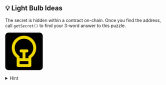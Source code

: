 ## 💡 Light Bulb Ideas

The secret is hidden within a contract on-chain. Once you find the address, call
`getSecret()` to find your 3-word answer to this puzzle.

<div class="lightbulb">
    <svg fill="#000000" height="200px" width="200px" version="1.1" id="Layer_1" xmlns="http://www.w3.org/2000/svg" xmlns:xlink="http://www.w3.org/1999/xlink" viewBox="0 0 320 320" xml:space="preserve"><g id="SVGRepo_bgCarrier" stroke-width="0"></g><g id="SVGRepo_tracerCarrier" stroke-linecap="round" stroke-linejoin="round"></g><g id="SVGRepo_iconCarrier"> <path id="XMLID_12_" d="M160,0C91.075,0,35,56.075,35,125c0,39.627,18.545,76.425,50,100.005V245v60c0,8.284,6.716,15,15,15h120 c8.284,0,15-6.716,15-15v-60v-19.995c31.455-23.58,50-60.378,50-100.005C285,56.075,228.925,0,160,0z M205,290h-90v-30h90V290z M211.807,204.638c-4.246,2.768-6.807,7.495-6.807,12.564V230h-30v-60h15c8.284,0,15-6.716,15-15s-6.716-15-15-15h-60 c-8.284,0-15,6.716-15,15s6.716,15,15,15h15v60h-30v-12.797c0-5.069-2.561-9.796-6.807-12.564C81.147,187.001,65,157.23,65,125 c0-52.383,42.617-95,95-95s95,42.617,95,95C255,157.23,238.852,187.001,211.807,204.638z"></path> </g></svg>
</div>

<style>
@keyframes lightbulb {0% {filter: invert(42%) sepia(93%) saturate(1352%) hue-rotate(34deg) brightness(139%) contrast(119%);}0.48% {filter: invert(42%) sepia(93%) saturate(1352%) hue-rotate(34deg) brightness(139%) contrast(119%);}0.49% {filter: invert(42%) sepia(93%) saturate(0%) brightness(100%) contrast(119%);}0.65% {filter: invert(42%) sepia(93%) saturate(0%) brightness(100%) contrast(119%);}0.66% {filter: invert(42%) sepia(93%) saturate(1352%) hue-rotate(34deg) brightness(139%) contrast(119%);}1.14% {filter: invert(42%) sepia(93%) saturate(1352%) hue-rotate(34deg) brightness(139%) contrast(119%);}1.15% {filter: invert(42%) sepia(93%) saturate(0%) brightness(100%) contrast(119%);}1.31% {filter: invert(42%) sepia(93%) saturate(0%) brightness(100%) contrast(119%);}1.32% {filter: invert(42%) sepia(93%) saturate(1352%) hue-rotate(34deg) brightness(139%) contrast(119%);}1.8% {filter: invert(42%) sepia(93%) saturate(1352%) hue-rotate(34deg) brightness(139%) contrast(119%);}1.81% {filter: invert(42%) sepia(93%) saturate(0%) brightness(100%) contrast(119%);}1.97% {filter: invert(42%) sepia(93%) saturate(0%) brightness(100%) contrast(119%);}1.98% {filter: invert(42%) sepia(93%) saturate(1352%) hue-rotate(34deg) brightness(139%) contrast(119%);}2.4600000000000004% {filter: invert(42%) sepia(93%) saturate(1352%) hue-rotate(34deg) brightness(139%) contrast(119%);}2.47% {filter: invert(42%) sepia(93%) saturate(0%) brightness(100%) contrast(119%);}2.6300000000000003% {filter: invert(42%) sepia(93%) saturate(0%) brightness(100%) contrast(119%);}2.64% {filter: invert(42%) sepia(93%) saturate(1352%) hue-rotate(34deg) brightness(139%) contrast(119%);}3.1300000000000003% {filter: invert(42%) sepia(93%) saturate(1352%) hue-rotate(34deg) brightness(139%) contrast(119%);}3.14% {filter: invert(42%) sepia(93%) saturate(0%) brightness(100%) contrast(119%);}3.79% {filter: invert(42%) sepia(93%) saturate(0%) brightness(100%) contrast(119%);}3.8% {filter: invert(42%) sepia(93%) saturate(1352%) hue-rotate(34deg) brightness(139%) contrast(119%);}4.28% {filter: invert(42%) sepia(93%) saturate(1352%) hue-rotate(34deg) brightness(139%) contrast(119%);}4.29% {filter: invert(42%) sepia(93%) saturate(0%) brightness(100%) contrast(119%);}4.45% {filter: invert(42%) sepia(93%) saturate(0%) brightness(100%) contrast(119%);}4.46% {filter: invert(42%) sepia(93%) saturate(1352%) hue-rotate(34deg) brightness(139%) contrast(119%);}4.61% {filter: invert(42%) sepia(93%) saturate(1352%) hue-rotate(34deg) brightness(139%) contrast(119%);}4.62% {filter: invert(42%) sepia(93%) saturate(0%) brightness(100%) contrast(119%);}4.78% {filter: invert(42%) sepia(93%) saturate(0%) brightness(100%) contrast(119%);}4.79% {filter: invert(42%) sepia(93%) saturate(1352%) hue-rotate(34deg) brightness(139%) contrast(119%);}4.94% {filter: invert(42%) sepia(93%) saturate(1352%) hue-rotate(34deg) brightness(139%) contrast(119%);}4.95% {filter: invert(42%) sepia(93%) saturate(0%) brightness(100%) contrast(119%);}5.11% {filter: invert(42%) sepia(93%) saturate(0%) brightness(100%) contrast(119%);}5.12% {filter: invert(42%) sepia(93%) saturate(1352%) hue-rotate(34deg) brightness(139%) contrast(119%);}5.6000000000000005% {filter: invert(42%) sepia(93%) saturate(1352%) hue-rotate(34deg) brightness(139%) contrast(119%);}5.61% {filter: invert(42%) sepia(93%) saturate(0%) brightness(100%) contrast(119%);}6.2700000000000005% {filter: invert(42%) sepia(93%) saturate(0%) brightness(100%) contrast(119%);}6.28% {filter: invert(42%) sepia(93%) saturate(1352%) hue-rotate(34deg) brightness(139%) contrast(119%);}6.430000000000001% {filter: invert(42%) sepia(93%) saturate(1352%) hue-rotate(34deg) brightness(139%) contrast(119%);}6.44% {filter: invert(42%) sepia(93%) saturate(0%) brightness(100%) contrast(119%);}6.6000000000000005% {filter: invert(42%) sepia(93%) saturate(0%) brightness(100%) contrast(119%);}6.61% {filter: invert(42%) sepia(93%) saturate(1352%) hue-rotate(34deg) brightness(139%) contrast(119%);}6.76% {filter: invert(42%) sepia(93%) saturate(1352%) hue-rotate(34deg) brightness(139%) contrast(119%);}6.77% {filter: invert(42%) sepia(93%) saturate(0%) brightness(100%) contrast(119%);}6.930000000000001% {filter: invert(42%) sepia(93%) saturate(0%) brightness(100%) contrast(119%);}6.94% {filter: invert(42%) sepia(93%) saturate(1352%) hue-rotate(34deg) brightness(139%) contrast(119%);}7.09% {filter: invert(42%) sepia(93%) saturate(1352%) hue-rotate(34deg) brightness(139%) contrast(119%);}7.1% {filter: invert(42%) sepia(93%) saturate(0%) brightness(100%) contrast(119%);}7.26% {filter: invert(42%) sepia(93%) saturate(0%) brightness(100%) contrast(119%);}7.27% {filter: invert(42%) sepia(93%) saturate(1352%) hue-rotate(34deg) brightness(139%) contrast(119%);}7.75% {filter: invert(42%) sepia(93%) saturate(1352%) hue-rotate(34deg) brightness(139%) contrast(119%);}7.76% {filter: invert(42%) sepia(93%) saturate(0%) brightness(100%) contrast(119%);}7.92% {filter: invert(42%) sepia(93%) saturate(0%) brightness(100%) contrast(119%);}7.93% {filter: invert(42%) sepia(93%) saturate(1352%) hue-rotate(34deg) brightness(139%) contrast(119%);}8.41% {filter: invert(42%) sepia(93%) saturate(1352%) hue-rotate(34deg) brightness(139%) contrast(119%);}8.42% {filter: invert(42%) sepia(93%) saturate(0%) brightness(100%) contrast(119%);}9.08% {filter: invert(42%) sepia(93%) saturate(0%) brightness(100%) contrast(119%);}9.09% {filter: invert(42%) sepia(93%) saturate(1352%) hue-rotate(34deg) brightness(139%) contrast(119%);}9.24% {filter: invert(42%) sepia(93%) saturate(1352%) hue-rotate(34deg) brightness(139%) contrast(119%);}9.25% {filter: invert(42%) sepia(93%) saturate(0%) brightness(100%) contrast(119%);}9.41% {filter: invert(42%) sepia(93%) saturate(0%) brightness(100%) contrast(119%);}9.42% {filter: invert(42%) sepia(93%) saturate(1352%) hue-rotate(34deg) brightness(139%) contrast(119%);}9.9% {filter: invert(42%) sepia(93%) saturate(1352%) hue-rotate(34deg) brightness(139%) contrast(119%);}9.91% {filter: invert(42%) sepia(93%) saturate(0%) brightness(100%) contrast(119%);}10.56% {filter: invert(42%) sepia(93%) saturate(0%) brightness(100%) contrast(119%);}10.57% {filter: invert(42%) sepia(93%) saturate(1352%) hue-rotate(34deg) brightness(139%) contrast(119%);}10.73% {filter: invert(42%) sepia(93%) saturate(1352%) hue-rotate(34deg) brightness(139%) contrast(119%);}10.74% {filter: invert(42%) sepia(93%) saturate(0%) brightness(100%) contrast(119%);}10.89% {filter: invert(42%) sepia(93%) saturate(0%) brightness(100%) contrast(119%);}10.9% {filter: invert(42%) sepia(93%) saturate(1352%) hue-rotate(34deg) brightness(139%) contrast(119%);}11.06% {filter: invert(42%) sepia(93%) saturate(1352%) hue-rotate(34deg) brightness(139%) contrast(119%);}11.07% {filter: invert(42%) sepia(93%) saturate(0%) brightness(100%) contrast(119%);}11.22% {filter: invert(42%) sepia(93%) saturate(0%) brightness(100%) contrast(119%);}11.23% {filter: invert(42%) sepia(93%) saturate(1352%) hue-rotate(34deg) brightness(139%) contrast(119%);}11.72% {filter: invert(42%) sepia(93%) saturate(1352%) hue-rotate(34deg) brightness(139%) contrast(119%);}11.73% {filter: invert(42%) sepia(93%) saturate(0%) brightness(100%) contrast(119%);}11.89% {filter: invert(42%) sepia(93%) saturate(0%) brightness(100%) contrast(119%);}11.9% {filter: invert(42%) sepia(93%) saturate(1352%) hue-rotate(34deg) brightness(139%) contrast(119%);}12.38% {filter: invert(42%) sepia(93%) saturate(1352%) hue-rotate(34deg) brightness(139%) contrast(119%);}12.39% {filter: invert(42%) sepia(93%) saturate(0%) brightness(100%) contrast(119%);}12.55% {filter: invert(42%) sepia(93%) saturate(0%) brightness(100%) contrast(119%);}12.56% {filter: invert(42%) sepia(93%) saturate(1352%) hue-rotate(34deg) brightness(139%) contrast(119%);}13.040000000000001% {filter: invert(42%) sepia(93%) saturate(1352%) hue-rotate(34deg) brightness(139%) contrast(119%);}13.05% {filter: invert(42%) sepia(93%) saturate(0%) brightness(100%) contrast(119%);}13.700000000000001% {filter: invert(42%) sepia(93%) saturate(0%) brightness(100%) contrast(119%);}13.71% {filter: invert(42%) sepia(93%) saturate(1352%) hue-rotate(34deg) brightness(139%) contrast(119%);}14.200000000000001% {filter: invert(42%) sepia(93%) saturate(1352%) hue-rotate(34deg) brightness(139%) contrast(119%);}14.21% {filter: invert(42%) sepia(93%) saturate(0%) brightness(100%) contrast(119%);}14.370000000000001% {filter: invert(42%) sepia(93%) saturate(0%) brightness(100%) contrast(119%);}14.38% {filter: invert(42%) sepia(93%) saturate(1352%) hue-rotate(34deg) brightness(139%) contrast(119%);}14.53% {filter: invert(42%) sepia(93%) saturate(1352%) hue-rotate(34deg) brightness(139%) contrast(119%);}14.54% {filter: invert(42%) sepia(93%) saturate(0%) brightness(100%) contrast(119%);}14.700000000000001% {filter: invert(42%) sepia(93%) saturate(0%) brightness(100%) contrast(119%);}14.71% {filter: invert(42%) sepia(93%) saturate(1352%) hue-rotate(34deg) brightness(139%) contrast(119%);}14.86% {filter: invert(42%) sepia(93%) saturate(1352%) hue-rotate(34deg) brightness(139%) contrast(119%);}14.87% {filter: invert(42%) sepia(93%) saturate(0%) brightness(100%) contrast(119%);}15.03% {filter: invert(42%) sepia(93%) saturate(0%) brightness(100%) contrast(119%);}15.04% {filter: invert(42%) sepia(93%) saturate(1352%) hue-rotate(34deg) brightness(139%) contrast(119%);}15.19% {filter: invert(42%) sepia(93%) saturate(1352%) hue-rotate(34deg) brightness(139%) contrast(119%);}15.2% {filter: invert(42%) sepia(93%) saturate(0%) brightness(100%) contrast(119%);}15.36% {filter: invert(42%) sepia(93%) saturate(0%) brightness(100%) contrast(119%);}15.37% {filter: invert(42%) sepia(93%) saturate(1352%) hue-rotate(34deg) brightness(139%) contrast(119%);}15.52% {filter: invert(42%) sepia(93%) saturate(1352%) hue-rotate(34deg) brightness(139%) contrast(119%);}15.53% {filter: invert(42%) sepia(93%) saturate(0%) brightness(100%) contrast(119%);}16.18% {filter: invert(42%) sepia(93%) saturate(0%) brightness(100%) contrast(119%);}16.19% {filter: invert(42%) sepia(93%) saturate(1352%) hue-rotate(34deg) brightness(139%) contrast(119%);}16.68% {filter: invert(42%) sepia(93%) saturate(1352%) hue-rotate(34deg) brightness(139%) contrast(119%);}16.69% {filter: invert(42%) sepia(93%) saturate(0%) brightness(100%) contrast(119%);}16.84% {filter: invert(42%) sepia(93%) saturate(0%) brightness(100%) contrast(119%);}16.85% {filter: invert(42%) sepia(93%) saturate(1352%) hue-rotate(34deg) brightness(139%) contrast(119%);}17.009999999999998% {filter: invert(42%) sepia(93%) saturate(1352%) hue-rotate(34deg) brightness(139%) contrast(119%);}17.02% {filter: invert(42%) sepia(93%) saturate(0%) brightness(100%) contrast(119%);}17.18% {filter: invert(42%) sepia(93%) saturate(0%) brightness(100%) contrast(119%);}17.19% {filter: invert(42%) sepia(93%) saturate(1352%) hue-rotate(34deg) brightness(139%) contrast(119%);}17.34% {filter: invert(42%) sepia(93%) saturate(1352%) hue-rotate(34deg) brightness(139%) contrast(119%);}17.35% {filter: invert(42%) sepia(93%) saturate(0%) brightness(100%) contrast(119%);}18% {filter: invert(42%) sepia(93%) saturate(0%) brightness(100%) contrast(119%);}18.01% {filter: invert(42%) sepia(93%) saturate(1352%) hue-rotate(34deg) brightness(139%) contrast(119%);}18.169999999999998% {filter: invert(42%) sepia(93%) saturate(1352%) hue-rotate(34deg) brightness(139%) contrast(119%);}18.18% {filter: invert(42%) sepia(93%) saturate(0%) brightness(100%) contrast(119%);}18.33% {filter: invert(42%) sepia(93%) saturate(0%) brightness(100%) contrast(119%);}18.34% {filter: invert(42%) sepia(93%) saturate(1352%) hue-rotate(34deg) brightness(139%) contrast(119%);}18.5% {filter: invert(42%) sepia(93%) saturate(1352%) hue-rotate(34deg) brightness(139%) contrast(119%);}18.51% {filter: invert(42%) sepia(93%) saturate(0%) brightness(100%) contrast(119%);}18.66% {filter: invert(42%) sepia(93%) saturate(0%) brightness(100%) contrast(119%);}18.67% {filter: invert(42%) sepia(93%) saturate(1352%) hue-rotate(34deg) brightness(139%) contrast(119%);}18.83% {filter: invert(42%) sepia(93%) saturate(1352%) hue-rotate(34deg) brightness(139%) contrast(119%);}18.84% {filter: invert(42%) sepia(93%) saturate(0%) brightness(100%) contrast(119%);}18.99% {filter: invert(42%) sepia(93%) saturate(0%) brightness(100%) contrast(119%);}19% {filter: invert(42%) sepia(93%) saturate(1352%) hue-rotate(34deg) brightness(139%) contrast(119%);}19.16% {filter: invert(42%) sepia(93%) saturate(1352%) hue-rotate(34deg) brightness(139%) contrast(119%);}19.17% {filter: invert(42%) sepia(93%) saturate(0%) brightness(100%) contrast(119%);}19.319999999999997% {filter: invert(42%) sepia(93%) saturate(0%) brightness(100%) contrast(119%);}19.33% {filter: invert(42%) sepia(93%) saturate(1352%) hue-rotate(34deg) brightness(139%) contrast(119%);}19.819999999999997% {filter: invert(42%) sepia(93%) saturate(1352%) hue-rotate(34deg) brightness(139%) contrast(119%);}19.83% {filter: invert(42%) sepia(93%) saturate(0%) brightness(100%) contrast(119%);}20.479999999999997% {filter: invert(42%) sepia(93%) saturate(0%) brightness(100%) contrast(119%);}20.49% {filter: invert(42%) sepia(93%) saturate(1352%) hue-rotate(34deg) brightness(139%) contrast(119%);}20.65% {filter: invert(42%) sepia(93%) saturate(1352%) hue-rotate(34deg) brightness(139%) contrast(119%);}20.66% {filter: invert(42%) sepia(93%) saturate(0%) brightness(100%) contrast(119%);}20.81% {filter: invert(42%) sepia(93%) saturate(0%) brightness(100%) contrast(119%);}20.82% {filter: invert(42%) sepia(93%) saturate(1352%) hue-rotate(34deg) brightness(139%) contrast(119%);}21.31% {filter: invert(42%) sepia(93%) saturate(1352%) hue-rotate(34deg) brightness(139%) contrast(119%);}21.32% {filter: invert(42%) sepia(93%) saturate(0%) brightness(100%) contrast(119%);}21.97% {filter: invert(42%) sepia(93%) saturate(0%) brightness(100%) contrast(119%);}21.98% {filter: invert(42%) sepia(93%) saturate(1352%) hue-rotate(34deg) brightness(139%) contrast(119%);}22.13% {filter: invert(42%) sepia(93%) saturate(1352%) hue-rotate(34deg) brightness(139%) contrast(119%);}22.14% {filter: invert(42%) sepia(93%) saturate(0%) brightness(100%) contrast(119%);}22.299999999999997% {filter: invert(42%) sepia(93%) saturate(0%) brightness(100%) contrast(119%);}22.31% {filter: invert(42%) sepia(93%) saturate(1352%) hue-rotate(34deg) brightness(139%) contrast(119%);}22.459999999999997% {filter: invert(42%) sepia(93%) saturate(1352%) hue-rotate(34deg) brightness(139%) contrast(119%);}22.47% {filter: invert(42%) sepia(93%) saturate(0%) brightness(100%) contrast(119%);}22.63% {filter: invert(42%) sepia(93%) saturate(0%) brightness(100%) contrast(119%);}22.64% {filter: invert(42%) sepia(93%) saturate(1352%) hue-rotate(34deg) brightness(139%) contrast(119%);}22.79% {filter: invert(42%) sepia(93%) saturate(1352%) hue-rotate(34deg) brightness(139%) contrast(119%);}22.8% {filter: invert(42%) sepia(93%) saturate(0%) brightness(100%) contrast(119%);}22.959999999999997% {filter: invert(42%) sepia(93%) saturate(0%) brightness(100%) contrast(119%);}22.97% {filter: invert(42%) sepia(93%) saturate(1352%) hue-rotate(34deg) brightness(139%) contrast(119%);}23.13% {filter: invert(42%) sepia(93%) saturate(1352%) hue-rotate(34deg) brightness(139%) contrast(119%);}23.14% {filter: invert(42%) sepia(93%) saturate(0%) brightness(100%) contrast(119%);}23.29% {filter: invert(42%) sepia(93%) saturate(0%) brightness(100%) contrast(119%);}23.3% {filter: invert(42%) sepia(93%) saturate(1352%) hue-rotate(34deg) brightness(139%) contrast(119%);}23.459999999999997% {filter: invert(42%) sepia(93%) saturate(1352%) hue-rotate(34deg) brightness(139%) contrast(119%);}23.47% {filter: invert(42%) sepia(93%) saturate(0%) brightness(100%) contrast(119%);}24.119999999999997% {filter: invert(42%) sepia(93%) saturate(0%) brightness(100%) contrast(119%);}24.13% {filter: invert(42%) sepia(93%) saturate(1352%) hue-rotate(34deg) brightness(139%) contrast(119%);}24.61% {filter: invert(42%) sepia(93%) saturate(1352%) hue-rotate(34deg) brightness(139%) contrast(119%);}24.62% {filter: invert(42%) sepia(93%) saturate(0%) brightness(100%) contrast(119%);}24.779999999999998% {filter: invert(42%) sepia(93%) saturate(0%) brightness(100%) contrast(119%);}24.79% {filter: invert(42%) sepia(93%) saturate(1352%) hue-rotate(34deg) brightness(139%) contrast(119%);}24.939999999999998% {filter: invert(42%) sepia(93%) saturate(1352%) hue-rotate(34deg) brightness(139%) contrast(119%);}24.95% {filter: invert(42%) sepia(93%) saturate(0%) brightness(100%) contrast(119%);}25.11% {filter: invert(42%) sepia(93%) saturate(0%) brightness(100%) contrast(119%);}25.12% {filter: invert(42%) sepia(93%) saturate(1352%) hue-rotate(34deg) brightness(139%) contrast(119%);}25.27% {filter: invert(42%) sepia(93%) saturate(1352%) hue-rotate(34deg) brightness(139%) contrast(119%);}25.28% {filter: invert(42%) sepia(93%) saturate(0%) brightness(100%) contrast(119%);}25.439999999999998% {filter: invert(42%) sepia(93%) saturate(0%) brightness(100%) contrast(119%);}25.45% {filter: invert(42%) sepia(93%) saturate(1352%) hue-rotate(34deg) brightness(139%) contrast(119%);}25.599999999999998% {filter: invert(42%) sepia(93%) saturate(1352%) hue-rotate(34deg) brightness(139%) contrast(119%);}25.61% {filter: invert(42%) sepia(93%) saturate(0%) brightness(100%) contrast(119%);}26.27% {filter: invert(42%) sepia(93%) saturate(0%) brightness(100%) contrast(119%);}26.28% {filter: invert(42%) sepia(93%) saturate(1352%) hue-rotate(34deg) brightness(139%) contrast(119%);}26.43% {filter: invert(42%) sepia(93%) saturate(1352%) hue-rotate(34deg) brightness(139%) contrast(119%);}26.44% {filter: invert(42%) sepia(93%) saturate(0%) brightness(100%) contrast(119%);}26.599999999999998% {filter: invert(42%) sepia(93%) saturate(0%) brightness(100%) contrast(119%);}26.61% {filter: invert(42%) sepia(93%) saturate(1352%) hue-rotate(34deg) brightness(139%) contrast(119%);}26.759999999999998% {filter: invert(42%) sepia(93%) saturate(1352%) hue-rotate(34deg) brightness(139%) contrast(119%);}26.77% {filter: invert(42%) sepia(93%) saturate(0%) brightness(100%) contrast(119%);}26.93% {filter: invert(42%) sepia(93%) saturate(0%) brightness(100%) contrast(119%);}26.94% {filter: invert(42%) sepia(93%) saturate(1352%) hue-rotate(34deg) brightness(139%) contrast(119%);}27.09% {filter: invert(42%) sepia(93%) saturate(1352%) hue-rotate(34deg) brightness(139%) contrast(119%);}27.1% {filter: invert(42%) sepia(93%) saturate(0%) brightness(100%) contrast(119%);}27.259999999999998% {filter: invert(42%) sepia(93%) saturate(0%) brightness(100%) contrast(119%);}27.27% {filter: invert(42%) sepia(93%) saturate(1352%) hue-rotate(34deg) brightness(139%) contrast(119%);}27.75% {filter: invert(42%) sepia(93%) saturate(1352%) hue-rotate(34deg) brightness(139%) contrast(119%);}27.76% {filter: invert(42%) sepia(93%) saturate(0%) brightness(100%) contrast(119%);}27.919999999999998% {filter: invert(42%) sepia(93%) saturate(0%) brightness(100%) contrast(119%);}27.93% {filter: invert(42%) sepia(93%) saturate(1352%) hue-rotate(34deg) brightness(139%) contrast(119%);}28.41% {filter: invert(42%) sepia(93%) saturate(1352%) hue-rotate(34deg) brightness(139%) contrast(119%);}28.42% {filter: invert(42%) sepia(93%) saturate(0%) brightness(100%) contrast(119%);}29.08% {filter: invert(42%) sepia(93%) saturate(0%) brightness(100%) contrast(119%);}29.09% {filter: invert(42%) sepia(93%) saturate(1352%) hue-rotate(34deg) brightness(139%) contrast(119%);}29.569999999999997% {filter: invert(42%) sepia(93%) saturate(1352%) hue-rotate(34deg) brightness(139%) contrast(119%);}29.58% {filter: invert(42%) sepia(93%) saturate(0%) brightness(100%) contrast(119%);}29.74% {filter: invert(42%) sepia(93%) saturate(0%) brightness(100%) contrast(119%);}29.75% {filter: invert(42%) sepia(93%) saturate(1352%) hue-rotate(34deg) brightness(139%) contrast(119%);}29.9% {filter: invert(42%) sepia(93%) saturate(1352%) hue-rotate(34deg) brightness(139%) contrast(119%);}29.91% {filter: invert(42%) sepia(93%) saturate(0%) brightness(100%) contrast(119%);}30.069999999999997% {filter: invert(42%) sepia(93%) saturate(0%) brightness(100%) contrast(119%);}30.08% {filter: invert(42%) sepia(93%) saturate(1352%) hue-rotate(34deg) brightness(139%) contrast(119%);}30.229999999999997% {filter: invert(42%) sepia(93%) saturate(1352%) hue-rotate(34deg) brightness(139%) contrast(119%);}30.24% {filter: invert(42%) sepia(93%) saturate(0%) brightness(100%) contrast(119%);}30.889999999999997% {filter: invert(42%) sepia(93%) saturate(0%) brightness(100%) contrast(119%);}30.9% {filter: invert(42%) sepia(93%) saturate(1352%) hue-rotate(34deg) brightness(139%) contrast(119%);}31.06% {filter: invert(42%) sepia(93%) saturate(1352%) hue-rotate(34deg) brightness(139%) contrast(119%);}31.07% {filter: invert(42%) sepia(93%) saturate(0%) brightness(100%) contrast(119%);}31.22% {filter: invert(42%) sepia(93%) saturate(0%) brightness(100%) contrast(119%);}31.23% {filter: invert(42%) sepia(93%) saturate(1352%) hue-rotate(34deg) brightness(139%) contrast(119%);}31.72% {filter: invert(42%) sepia(93%) saturate(1352%) hue-rotate(34deg) brightness(139%) contrast(119%);}31.73% {filter: invert(42%) sepia(93%) saturate(0%) brightness(100%) contrast(119%);}32.38% {filter: invert(42%) sepia(93%) saturate(0%) brightness(100%) contrast(119%);}32.39% {filter: invert(42%) sepia(93%) saturate(1352%) hue-rotate(34deg) brightness(139%) contrast(119%);}32.550000000000004% {filter: invert(42%) sepia(93%) saturate(1352%) hue-rotate(34deg) brightness(139%) contrast(119%);}32.56% {filter: invert(42%) sepia(93%) saturate(0%) brightness(100%) contrast(119%);}32.71% {filter: invert(42%) sepia(93%) saturate(0%) brightness(100%) contrast(119%);}32.72% {filter: invert(42%) sepia(93%) saturate(1352%) hue-rotate(34deg) brightness(139%) contrast(119%);}32.88% {filter: invert(42%) sepia(93%) saturate(1352%) hue-rotate(34deg) brightness(139%) contrast(119%);}32.89% {filter: invert(42%) sepia(93%) saturate(0%) brightness(100%) contrast(119%);}33.04% {filter: invert(42%) sepia(93%) saturate(0%) brightness(100%) contrast(119%);}33.05% {filter: invert(42%) sepia(93%) saturate(1352%) hue-rotate(34deg) brightness(139%) contrast(119%);}33.21% {filter: invert(42%) sepia(93%) saturate(1352%) hue-rotate(34deg) brightness(139%) contrast(119%);}33.22% {filter: invert(42%) sepia(93%) saturate(0%) brightness(100%) contrast(119%);}33.370000000000005% {filter: invert(42%) sepia(93%) saturate(0%) brightness(100%) contrast(119%);}33.38% {filter: invert(42%) sepia(93%) saturate(1352%) hue-rotate(34deg) brightness(139%) contrast(119%);}33.870000000000005% {filter: invert(42%) sepia(93%) saturate(1352%) hue-rotate(34deg) brightness(139%) contrast(119%);}33.88% {filter: invert(42%) sepia(93%) saturate(0%) brightness(100%) contrast(119%);}34.03% {filter: invert(42%) sepia(93%) saturate(0%) brightness(100%) contrast(119%);}34.04% {filter: invert(42%) sepia(93%) saturate(1352%) hue-rotate(34deg) brightness(139%) contrast(119%);}34.53% {filter: invert(42%) sepia(93%) saturate(1352%) hue-rotate(34deg) brightness(139%) contrast(119%);}34.54% {filter: invert(42%) sepia(93%) saturate(0%) brightness(100%) contrast(119%);}35.190000000000005% {filter: invert(42%) sepia(93%) saturate(0%) brightness(100%) contrast(119%);}35.2% {filter: invert(42%) sepia(93%) saturate(1352%) hue-rotate(34deg) brightness(139%) contrast(119%);}35.36% {filter: invert(42%) sepia(93%) saturate(1352%) hue-rotate(34deg) brightness(139%) contrast(119%);}35.37% {filter: invert(42%) sepia(93%) saturate(0%) brightness(100%) contrast(119%);}35.52% {filter: invert(42%) sepia(93%) saturate(0%) brightness(100%) contrast(119%);}35.53% {filter: invert(42%) sepia(93%) saturate(1352%) hue-rotate(34deg) brightness(139%) contrast(119%);}35.690000000000005% {filter: invert(42%) sepia(93%) saturate(1352%) hue-rotate(34deg) brightness(139%) contrast(119%);}35.7% {filter: invert(42%) sepia(93%) saturate(0%) brightness(100%) contrast(119%);}35.85% {filter: invert(42%) sepia(93%) saturate(0%) brightness(100%) contrast(119%);}35.86% {filter: invert(42%) sepia(93%) saturate(1352%) hue-rotate(34deg) brightness(139%) contrast(119%);}36.35% {filter: invert(42%) sepia(93%) saturate(1352%) hue-rotate(34deg) brightness(139%) contrast(119%);}36.36% {filter: invert(42%) sepia(93%) saturate(0%) brightness(100%) contrast(119%);}36.510000000000005% {filter: invert(42%) sepia(93%) saturate(0%) brightness(100%) contrast(119%);}36.52% {filter: invert(42%) sepia(93%) saturate(1352%) hue-rotate(34deg) brightness(139%) contrast(119%);}36.68% {filter: invert(42%) sepia(93%) saturate(1352%) hue-rotate(34deg) brightness(139%) contrast(119%);}36.69% {filter: invert(42%) sepia(93%) saturate(0%) brightness(100%) contrast(119%);}37.34% {filter: invert(42%) sepia(93%) saturate(0%) brightness(100%) contrast(119%);}37.35% {filter: invert(42%) sepia(93%) saturate(1352%) hue-rotate(34deg) brightness(139%) contrast(119%);}37.84% {filter: invert(42%) sepia(93%) saturate(1352%) hue-rotate(34deg) brightness(139%) contrast(119%);}37.85% {filter: invert(42%) sepia(93%) saturate(0%) brightness(100%) contrast(119%);}38% {filter: invert(42%) sepia(93%) saturate(0%) brightness(100%) contrast(119%);}38.01% {filter: invert(42%) sepia(93%) saturate(1352%) hue-rotate(34deg) brightness(139%) contrast(119%);}38.17% {filter: invert(42%) sepia(93%) saturate(1352%) hue-rotate(34deg) brightness(139%) contrast(119%);}38.18% {filter: invert(42%) sepia(93%) saturate(0%) brightness(100%) contrast(119%);}38.330000000000005% {filter: invert(42%) sepia(93%) saturate(0%) brightness(100%) contrast(119%);}38.34% {filter: invert(42%) sepia(93%) saturate(1352%) hue-rotate(34deg) brightness(139%) contrast(119%);}38.5% {filter: invert(42%) sepia(93%) saturate(1352%) hue-rotate(34deg) brightness(139%) contrast(119%);}38.51% {filter: invert(42%) sepia(93%) saturate(0%) brightness(100%) contrast(119%);}39.160000000000004% {filter: invert(42%) sepia(93%) saturate(0%) brightness(100%) contrast(119%);}39.17% {filter: invert(42%) sepia(93%) saturate(1352%) hue-rotate(34deg) brightness(139%) contrast(119%);}39.32% {filter: invert(42%) sepia(93%) saturate(1352%) hue-rotate(34deg) brightness(139%) contrast(119%);}39.33% {filter: invert(42%) sepia(93%) saturate(0%) brightness(100%) contrast(119%);}39.49% {filter: invert(42%) sepia(93%) saturate(0%) brightness(100%) contrast(119%);}39.5% {filter: invert(42%) sepia(93%) saturate(1352%) hue-rotate(34deg) brightness(139%) contrast(119%);}39.99% {filter: invert(42%) sepia(93%) saturate(1352%) hue-rotate(34deg) brightness(139%) contrast(119%);}40% {filter: invert(42%) sepia(93%) saturate(0%) brightness(100%) contrast(119%);}40.15% {filter: invert(42%) sepia(93%) saturate(0%) brightness(100%) contrast(119%);}40.16% {filter: invert(42%) sepia(93%) saturate(1352%) hue-rotate(34deg) brightness(139%) contrast(119%);}40.65% {filter: invert(42%) sepia(93%) saturate(1352%) hue-rotate(34deg) brightness(139%) contrast(119%);}40.66% {filter: invert(42%) sepia(93%) saturate(0%) brightness(100%) contrast(119%);}40.81% {filter: invert(42%) sepia(93%) saturate(0%) brightness(100%) contrast(119%);}40.82% {filter: invert(42%) sepia(93%) saturate(1352%) hue-rotate(34deg) brightness(139%) contrast(119%);}41.31% {filter: invert(42%) sepia(93%) saturate(1352%) hue-rotate(34deg) brightness(139%) contrast(119%);}41.32% {filter: invert(42%) sepia(93%) saturate(0%) brightness(100%) contrast(119%);}41.47% {filter: invert(42%) sepia(93%) saturate(0%) brightness(100%) contrast(119%);}41.48% {filter: invert(42%) sepia(93%) saturate(1352%) hue-rotate(34deg) brightness(139%) contrast(119%);}41.97% {filter: invert(42%) sepia(93%) saturate(1352%) hue-rotate(34deg) brightness(139%) contrast(119%);}41.98% {filter: invert(42%) sepia(93%) saturate(0%) brightness(100%) contrast(119%);}42.63% {filter: invert(42%) sepia(93%) saturate(0%) brightness(100%) contrast(119%);}42.64% {filter: invert(42%) sepia(93%) saturate(1352%) hue-rotate(34deg) brightness(139%) contrast(119%);}42.79% {filter: invert(42%) sepia(93%) saturate(1352%) hue-rotate(34deg) brightness(139%) contrast(119%);}42.8% {filter: invert(42%) sepia(93%) saturate(0%) brightness(100%) contrast(119%);}42.96% {filter: invert(42%) sepia(93%) saturate(0%) brightness(100%) contrast(119%);}42.97% {filter: invert(42%) sepia(93%) saturate(1352%) hue-rotate(34deg) brightness(139%) contrast(119%);}43.13% {filter: invert(42%) sepia(93%) saturate(1352%) hue-rotate(34deg) brightness(139%) contrast(119%);}43.14% {filter: invert(42%) sepia(93%) saturate(0%) brightness(100%) contrast(119%);}43.29% {filter: invert(42%) sepia(93%) saturate(0%) brightness(100%) contrast(119%);}43.3% {filter: invert(42%) sepia(93%) saturate(1352%) hue-rotate(34deg) brightness(139%) contrast(119%);}43.79% {filter: invert(42%) sepia(93%) saturate(1352%) hue-rotate(34deg) brightness(139%) contrast(119%);}43.8% {filter: invert(42%) sepia(93%) saturate(0%) brightness(100%) contrast(119%);}43.95% {filter: invert(42%) sepia(93%) saturate(0%) brightness(100%) contrast(119%);}43.96% {filter: invert(42%) sepia(93%) saturate(1352%) hue-rotate(34deg) brightness(139%) contrast(119%);}44.120000000000005% {filter: invert(42%) sepia(93%) saturate(1352%) hue-rotate(34deg) brightness(139%) contrast(119%);}44.13% {filter: invert(42%) sepia(93%) saturate(0%) brightness(100%) contrast(119%);}44.78% {filter: invert(42%) sepia(93%) saturate(0%) brightness(100%) contrast(119%);}44.79% {filter: invert(42%) sepia(93%) saturate(1352%) hue-rotate(34deg) brightness(139%) contrast(119%);}45.27% {filter: invert(42%) sepia(93%) saturate(1352%) hue-rotate(34deg) brightness(139%) contrast(119%);}45.28% {filter: invert(42%) sepia(93%) saturate(0%) brightness(100%) contrast(119%);}45.440000000000005% {filter: invert(42%) sepia(93%) saturate(0%) brightness(100%) contrast(119%);}45.45% {filter: invert(42%) sepia(93%) saturate(1352%) hue-rotate(34deg) brightness(139%) contrast(119%);}45.6% {filter: invert(42%) sepia(93%) saturate(1352%) hue-rotate(34deg) brightness(139%) contrast(119%);}45.61% {filter: invert(42%) sepia(93%) saturate(0%) brightness(100%) contrast(119%);}45.77% {filter: invert(42%) sepia(93%) saturate(0%) brightness(100%) contrast(119%);}45.78% {filter: invert(42%) sepia(93%) saturate(1352%) hue-rotate(34deg) brightness(139%) contrast(119%);}45.940000000000005% {filter: invert(42%) sepia(93%) saturate(1352%) hue-rotate(34deg) brightness(139%) contrast(119%);}45.95% {filter: invert(42%) sepia(93%) saturate(0%) brightness(100%) contrast(119%);}46.6% {filter: invert(42%) sepia(93%) saturate(0%) brightness(100%) contrast(119%);}46.61% {filter: invert(42%) sepia(93%) saturate(1352%) hue-rotate(34deg) brightness(139%) contrast(119%);}46.760000000000005% {filter: invert(42%) sepia(93%) saturate(1352%) hue-rotate(34deg) brightness(139%) contrast(119%);}46.77% {filter: invert(42%) sepia(93%) saturate(0%) brightness(100%) contrast(119%);}47.42% {filter: invert(42%) sepia(93%) saturate(0%) brightness(100%) contrast(119%);}47.43% {filter: invert(42%) sepia(93%) saturate(1352%) hue-rotate(34deg) brightness(139%) contrast(119%);}47.92% {filter: invert(42%) sepia(93%) saturate(1352%) hue-rotate(34deg) brightness(139%) contrast(119%);}47.93% {filter: invert(42%) sepia(93%) saturate(0%) brightness(100%) contrast(119%);}48.080000000000005% {filter: invert(42%) sepia(93%) saturate(0%) brightness(100%) contrast(119%);}48.09% {filter: invert(42%) sepia(93%) saturate(1352%) hue-rotate(34deg) brightness(139%) contrast(119%);}48.25% {filter: invert(42%) sepia(93%) saturate(1352%) hue-rotate(34deg) brightness(139%) contrast(119%);}48.26% {filter: invert(42%) sepia(93%) saturate(0%) brightness(100%) contrast(119%);}48.410000000000004% {filter: invert(42%) sepia(93%) saturate(0%) brightness(100%) contrast(119%);}48.42% {filter: invert(42%) sepia(93%) saturate(1352%) hue-rotate(34deg) brightness(139%) contrast(119%);}48.580000000000005% {filter: invert(42%) sepia(93%) saturate(1352%) hue-rotate(34deg) brightness(139%) contrast(119%);}48.59% {filter: invert(42%) sepia(93%) saturate(0%) brightness(100%) contrast(119%);}48.75% {filter: invert(42%) sepia(93%) saturate(0%) brightness(100%) contrast(119%);}48.76% {filter: invert(42%) sepia(93%) saturate(1352%) hue-rotate(34deg) brightness(139%) contrast(119%);}48.910000000000004% {filter: invert(42%) sepia(93%) saturate(1352%) hue-rotate(34deg) brightness(139%) contrast(119%);}48.92% {filter: invert(42%) sepia(93%) saturate(0%) brightness(100%) contrast(119%);}49.57% {filter: invert(42%) sepia(93%) saturate(0%) brightness(100%) contrast(119%);}49.58% {filter: invert(42%) sepia(93%) saturate(1352%) hue-rotate(34deg) brightness(139%) contrast(119%);}49.74% {filter: invert(42%) sepia(93%) saturate(1352%) hue-rotate(34deg) brightness(139%) contrast(119%);}49.75% {filter: invert(42%) sepia(93%) saturate(0%) brightness(100%) contrast(119%);}49.9% {filter: invert(42%) sepia(93%) saturate(0%) brightness(100%) contrast(119%);}49.91% {filter: invert(42%) sepia(93%) saturate(1352%) hue-rotate(34deg) brightness(139%) contrast(119%);}50.07% {filter: invert(42%) sepia(93%) saturate(1352%) hue-rotate(34deg) brightness(139%) contrast(119%);}50.08% {filter: invert(42%) sepia(93%) saturate(0%) brightness(100%) contrast(119%);}50.230000000000004% {filter: invert(42%) sepia(93%) saturate(0%) brightness(100%) contrast(119%);}50.24% {filter: invert(42%) sepia(93%) saturate(1352%) hue-rotate(34deg) brightness(139%) contrast(119%);}50.4% {filter: invert(42%) sepia(93%) saturate(1352%) hue-rotate(34deg) brightness(139%) contrast(119%);}50.41% {filter: invert(42%) sepia(93%) saturate(0%) brightness(100%) contrast(119%);}50.56% {filter: invert(42%) sepia(93%) saturate(0%) brightness(100%) contrast(119%);}50.57% {filter: invert(42%) sepia(93%) saturate(1352%) hue-rotate(34deg) brightness(139%) contrast(119%);}50.730000000000004% {filter: invert(42%) sepia(93%) saturate(1352%) hue-rotate(34deg) brightness(139%) contrast(119%);}50.74% {filter: invert(42%) sepia(93%) saturate(0%) brightness(100%) contrast(119%);}50.89% {filter: invert(42%) sepia(93%) saturate(0%) brightness(100%) contrast(119%);}50.9% {filter: invert(42%) sepia(93%) saturate(1352%) hue-rotate(34deg) brightness(139%) contrast(119%);}51.06% {filter: invert(42%) sepia(93%) saturate(1352%) hue-rotate(34deg) brightness(139%) contrast(119%);}51.07% {filter: invert(42%) sepia(93%) saturate(0%) brightness(100%) contrast(119%);}51.72% {filter: invert(42%) sepia(93%) saturate(0%) brightness(100%) contrast(119%);}51.73% {filter: invert(42%) sepia(93%) saturate(1352%) hue-rotate(34deg) brightness(139%) contrast(119%);}52.22% {filter: invert(42%) sepia(93%) saturate(1352%) hue-rotate(34deg) brightness(139%) contrast(119%);}52.23% {filter: invert(42%) sepia(93%) saturate(0%) brightness(100%) contrast(119%);}52.38% {filter: invert(42%) sepia(93%) saturate(0%) brightness(100%) contrast(119%);}52.39% {filter: invert(42%) sepia(93%) saturate(1352%) hue-rotate(34deg) brightness(139%) contrast(119%);}52.88% {filter: invert(42%) sepia(93%) saturate(1352%) hue-rotate(34deg) brightness(139%) contrast(119%);}52.89% {filter: invert(42%) sepia(93%) saturate(0%) brightness(100%) contrast(119%);}53.04% {filter: invert(42%) sepia(93%) saturate(0%) brightness(100%) contrast(119%);}53.05% {filter: invert(42%) sepia(93%) saturate(1352%) hue-rotate(34deg) brightness(139%) contrast(119%);}53.21% {filter: invert(42%) sepia(93%) saturate(1352%) hue-rotate(34deg) brightness(139%) contrast(119%);}53.22% {filter: invert(42%) sepia(93%) saturate(0%) brightness(100%) contrast(119%);}53.370000000000005% {filter: invert(42%) sepia(93%) saturate(0%) brightness(100%) contrast(119%);}53.38% {filter: invert(42%) sepia(93%) saturate(1352%) hue-rotate(34deg) brightness(139%) contrast(119%);}53.54% {filter: invert(42%) sepia(93%) saturate(1352%) hue-rotate(34deg) brightness(139%) contrast(119%);}53.55% {filter: invert(42%) sepia(93%) saturate(0%) brightness(100%) contrast(119%);}53.7% {filter: invert(42%) sepia(93%) saturate(0%) brightness(100%) contrast(119%);}53.71% {filter: invert(42%) sepia(93%) saturate(1352%) hue-rotate(34deg) brightness(139%) contrast(119%);}53.870000000000005% {filter: invert(42%) sepia(93%) saturate(1352%) hue-rotate(34deg) brightness(139%) contrast(119%);}53.88% {filter: invert(42%) sepia(93%) saturate(0%) brightness(100%) contrast(119%);}54.53% {filter: invert(42%) sepia(93%) saturate(0%) brightness(100%) contrast(119%);}54.54% {filter: invert(42%) sepia(93%) saturate(1352%) hue-rotate(34deg) brightness(139%) contrast(119%);}55.03% {filter: invert(42%) sepia(93%) saturate(1352%) hue-rotate(34deg) brightness(139%) contrast(119%);}55.04% {filter: invert(42%) sepia(93%) saturate(0%) brightness(100%) contrast(119%);}55.190000000000005% {filter: invert(42%) sepia(93%) saturate(0%) brightness(100%) contrast(119%);}55.2% {filter: invert(42%) sepia(93%) saturate(1352%) hue-rotate(34deg) brightness(139%) contrast(119%);}55.690000000000005% {filter: invert(42%) sepia(93%) saturate(1352%) hue-rotate(34deg) brightness(139%) contrast(119%);}55.7% {filter: invert(42%) sepia(93%) saturate(0%) brightness(100%) contrast(119%);}55.85% {filter: invert(42%) sepia(93%) saturate(0%) brightness(100%) contrast(119%);}55.86% {filter: invert(42%) sepia(93%) saturate(1352%) hue-rotate(34deg) brightness(139%) contrast(119%);}56.02% {filter: invert(42%) sepia(93%) saturate(1352%) hue-rotate(34deg) brightness(139%) contrast(119%);}56.03% {filter: invert(42%) sepia(93%) saturate(0%) brightness(100%) contrast(119%);}56.18% {filter: invert(42%) sepia(93%) saturate(0%) brightness(100%) contrast(119%);}56.19% {filter: invert(42%) sepia(93%) saturate(1352%) hue-rotate(34deg) brightness(139%) contrast(119%);}56.35% {filter: invert(42%) sepia(93%) saturate(1352%) hue-rotate(34deg) brightness(139%) contrast(119%);}56.36% {filter: invert(42%) sepia(93%) saturate(0%) brightness(100%) contrast(119%);}56.510000000000005% {filter: invert(42%) sepia(93%) saturate(0%) brightness(100%) contrast(119%);}56.52% {filter: invert(42%) sepia(93%) saturate(1352%) hue-rotate(34deg) brightness(139%) contrast(119%);}56.68% {filter: invert(42%) sepia(93%) saturate(1352%) hue-rotate(34deg) brightness(139%) contrast(119%);}56.69% {filter: invert(42%) sepia(93%) saturate(0%) brightness(100%) contrast(119%);}57.34% {filter: invert(42%) sepia(93%) saturate(0%) brightness(100%) contrast(119%);}57.35% {filter: invert(42%) sepia(93%) saturate(1352%) hue-rotate(34deg) brightness(139%) contrast(119%);}57.84% {filter: invert(42%) sepia(93%) saturate(1352%) hue-rotate(34deg) brightness(139%) contrast(119%);}57.85% {filter: invert(42%) sepia(93%) saturate(0%) brightness(100%) contrast(119%);}58% {filter: invert(42%) sepia(93%) saturate(0%) brightness(100%) contrast(119%);}58.01% {filter: invert(42%) sepia(93%) saturate(1352%) hue-rotate(34deg) brightness(139%) contrast(119%);}58.5% {filter: invert(42%) sepia(93%) saturate(1352%) hue-rotate(34deg) brightness(139%) contrast(119%);}58.51% {filter: invert(42%) sepia(93%) saturate(0%) brightness(100%) contrast(119%);}58.660000000000004% {filter: invert(42%) sepia(93%) saturate(0%) brightness(100%) contrast(119%);}58.67% {filter: invert(42%) sepia(93%) saturate(1352%) hue-rotate(34deg) brightness(139%) contrast(119%);}59.160000000000004% {filter: invert(42%) sepia(93%) saturate(1352%) hue-rotate(34deg) brightness(139%) contrast(119%);}59.17% {filter: invert(42%) sepia(93%) saturate(0%) brightness(100%) contrast(119%);}59.32% {filter: invert(42%) sepia(93%) saturate(0%) brightness(100%) contrast(119%);}59.33% {filter: invert(42%) sepia(93%) saturate(1352%) hue-rotate(34deg) brightness(139%) contrast(119%);}59.82% {filter: invert(42%) sepia(93%) saturate(1352%) hue-rotate(34deg) brightness(139%) contrast(119%);}59.83% {filter: invert(42%) sepia(93%) saturate(0%) brightness(100%) contrast(119%);}59.99% {filter: invert(42%) sepia(93%) saturate(0%) brightness(100%) contrast(119%);}60% {filter: invert(42%) sepia(93%) saturate(1352%) hue-rotate(34deg) brightness(139%) contrast(119%);}60.480000000000004% {filter: invert(42%) sepia(93%) saturate(1352%) hue-rotate(34deg) brightness(139%) contrast(119%);}60.49% {filter: invert(42%) sepia(93%) saturate(0%) brightness(100%) contrast(119%);}61.14% {filter: invert(42%) sepia(93%) saturate(0%) brightness(100%) contrast(119%);}61.15% {filter: invert(42%) sepia(93%) saturate(1352%) hue-rotate(34deg) brightness(139%) contrast(119%);}61.64% {filter: invert(42%) sepia(93%) saturate(1352%) hue-rotate(34deg) brightness(139%) contrast(119%);}61.65% {filter: invert(42%) sepia(93%) saturate(0%) brightness(100%) contrast(119%);}61.800000000000004% {filter: invert(42%) sepia(93%) saturate(0%) brightness(100%) contrast(119%);}61.81% {filter: invert(42%) sepia(93%) saturate(1352%) hue-rotate(34deg) brightness(139%) contrast(119%);}61.97% {filter: invert(42%) sepia(93%) saturate(1352%) hue-rotate(34deg) brightness(139%) contrast(119%);}61.98% {filter: invert(42%) sepia(93%) saturate(0%) brightness(100%) contrast(119%);}62.13% {filter: invert(42%) sepia(93%) saturate(0%) brightness(100%) contrast(119%);}62.14% {filter: invert(42%) sepia(93%) saturate(1352%) hue-rotate(34deg) brightness(139%) contrast(119%);}62.300000000000004% {filter: invert(42%) sepia(93%) saturate(1352%) hue-rotate(34deg) brightness(139%) contrast(119%);}62.31% {filter: invert(42%) sepia(93%) saturate(0%) brightness(100%) contrast(119%);}62.46% {filter: invert(42%) sepia(93%) saturate(0%) brightness(100%) contrast(119%);}62.47% {filter: invert(42%) sepia(93%) saturate(1352%) hue-rotate(34deg) brightness(139%) contrast(119%);}62.63% {filter: invert(42%) sepia(93%) saturate(1352%) hue-rotate(34deg) brightness(139%) contrast(119%);}62.64% {filter: invert(42%) sepia(93%) saturate(0%) brightness(100%) contrast(119%);}63.29% {filter: invert(42%) sepia(93%) saturate(0%) brightness(100%) contrast(119%);}63.3% {filter: invert(42%) sepia(93%) saturate(1352%) hue-rotate(34deg) brightness(139%) contrast(119%);}63.46% {filter: invert(42%) sepia(93%) saturate(1352%) hue-rotate(34deg) brightness(139%) contrast(119%);}63.47% {filter: invert(42%) sepia(93%) saturate(0%) brightness(100%) contrast(119%);}63.620000000000005% {filter: invert(42%) sepia(93%) saturate(0%) brightness(100%) contrast(119%);}63.63% {filter: invert(42%) sepia(93%) saturate(1352%) hue-rotate(34deg) brightness(139%) contrast(119%);}64.11999999999999% {filter: invert(42%) sepia(93%) saturate(1352%) hue-rotate(34deg) brightness(139%) contrast(119%);}64.13% {filter: invert(42%) sepia(93%) saturate(0%) brightness(100%) contrast(119%);}64.78% {filter: invert(42%) sepia(93%) saturate(0%) brightness(100%) contrast(119%);}64.79% {filter: invert(42%) sepia(93%) saturate(1352%) hue-rotate(34deg) brightness(139%) contrast(119%);}64.94% {filter: invert(42%) sepia(93%) saturate(1352%) hue-rotate(34deg) brightness(139%) contrast(119%);}64.95% {filter: invert(42%) sepia(93%) saturate(0%) brightness(100%) contrast(119%);}65.11% {filter: invert(42%) sepia(93%) saturate(0%) brightness(100%) contrast(119%);}65.12% {filter: invert(42%) sepia(93%) saturate(1352%) hue-rotate(34deg) brightness(139%) contrast(119%);}65.27% {filter: invert(42%) sepia(93%) saturate(1352%) hue-rotate(34deg) brightness(139%) contrast(119%);}65.28% {filter: invert(42%) sepia(93%) saturate(0%) brightness(100%) contrast(119%);}65.44% {filter: invert(42%) sepia(93%) saturate(0%) brightness(100%) contrast(119%);}65.45% {filter: invert(42%) sepia(93%) saturate(1352%) hue-rotate(34deg) brightness(139%) contrast(119%);}65.6% {filter: invert(42%) sepia(93%) saturate(1352%) hue-rotate(34deg) brightness(139%) contrast(119%);}65.61% {filter: invert(42%) sepia(93%) saturate(0%) brightness(100%) contrast(119%);}65.77% {filter: invert(42%) sepia(93%) saturate(0%) brightness(100%) contrast(119%);}65.78% {filter: invert(42%) sepia(93%) saturate(1352%) hue-rotate(34deg) brightness(139%) contrast(119%);}65.94% {filter: invert(42%) sepia(93%) saturate(1352%) hue-rotate(34deg) brightness(139%) contrast(119%);}65.95% {filter: invert(42%) sepia(93%) saturate(0%) brightness(100%) contrast(119%);}66.1% {filter: invert(42%) sepia(93%) saturate(0%) brightness(100%) contrast(119%);}66.11% {filter: invert(42%) sepia(93%) saturate(1352%) hue-rotate(34deg) brightness(139%) contrast(119%);}66.27% {filter: invert(42%) sepia(93%) saturate(1352%) hue-rotate(34deg) brightness(139%) contrast(119%);}66.28% {filter: invert(42%) sepia(93%) saturate(0%) brightness(100%) contrast(119%);}66.92999999999999% {filter: invert(42%) sepia(93%) saturate(0%) brightness(100%) contrast(119%);}66.94% {filter: invert(42%) sepia(93%) saturate(1352%) hue-rotate(34deg) brightness(139%) contrast(119%);}67.08999999999999% {filter: invert(42%) sepia(93%) saturate(1352%) hue-rotate(34deg) brightness(139%) contrast(119%);}67.1% {filter: invert(42%) sepia(93%) saturate(0%) brightness(100%) contrast(119%);}67.25999999999999% {filter: invert(42%) sepia(93%) saturate(0%) brightness(100%) contrast(119%);}67.27% {filter: invert(42%) sepia(93%) saturate(1352%) hue-rotate(34deg) brightness(139%) contrast(119%);}67.42% {filter: invert(42%) sepia(93%) saturate(1352%) hue-rotate(34deg) brightness(139%) contrast(119%);}67.43% {filter: invert(42%) sepia(93%) saturate(0%) brightness(100%) contrast(119%);}67.58999999999999% {filter: invert(42%) sepia(93%) saturate(0%) brightness(100%) contrast(119%);}67.6% {filter: invert(42%) sepia(93%) saturate(1352%) hue-rotate(34deg) brightness(139%) contrast(119%);}68.08% {filter: invert(42%) sepia(93%) saturate(1352%) hue-rotate(34deg) brightness(139%) contrast(119%);}68.09% {filter: invert(42%) sepia(93%) saturate(0%) brightness(100%) contrast(119%);}68.25% {filter: invert(42%) sepia(93%) saturate(0%) brightness(100%) contrast(119%);}68.26% {filter: invert(42%) sepia(93%) saturate(1352%) hue-rotate(34deg) brightness(139%) contrast(119%);}68.75% {filter: invert(42%) sepia(93%) saturate(1352%) hue-rotate(34deg) brightness(139%) contrast(119%);}68.76% {filter: invert(42%) sepia(93%) saturate(0%) brightness(100%) contrast(119%);}68.91% {filter: invert(42%) sepia(93%) saturate(0%) brightness(100%) contrast(119%);}68.92% {filter: invert(42%) sepia(93%) saturate(1352%) hue-rotate(34deg) brightness(139%) contrast(119%);}69.41% {filter: invert(42%) sepia(93%) saturate(1352%) hue-rotate(34deg) brightness(139%) contrast(119%);}69.42% {filter: invert(42%) sepia(93%) saturate(0%) brightness(100%) contrast(119%);}70.07% {filter: invert(42%) sepia(93%) saturate(0%) brightness(100%) contrast(119%);}70.08% {filter: invert(42%) sepia(93%) saturate(1352%) hue-rotate(34deg) brightness(139%) contrast(119%);}70.22999999999999% {filter: invert(42%) sepia(93%) saturate(1352%) hue-rotate(34deg) brightness(139%) contrast(119%);}70.24% {filter: invert(42%) sepia(93%) saturate(0%) brightness(100%) contrast(119%);}70.39999999999999% {filter: invert(42%) sepia(93%) saturate(0%) brightness(100%) contrast(119%);}70.41% {filter: invert(42%) sepia(93%) saturate(1352%) hue-rotate(34deg) brightness(139%) contrast(119%);}70.55999999999999% {filter: invert(42%) sepia(93%) saturate(1352%) hue-rotate(34deg) brightness(139%) contrast(119%);}70.57% {filter: invert(42%) sepia(93%) saturate(0%) brightness(100%) contrast(119%);}70.72999999999999% {filter: invert(42%) sepia(93%) saturate(0%) brightness(100%) contrast(119%);}70.74% {filter: invert(42%) sepia(93%) saturate(1352%) hue-rotate(34deg) brightness(139%) contrast(119%);}71.22% {filter: invert(42%) sepia(93%) saturate(1352%) hue-rotate(34deg) brightness(139%) contrast(119%);}71.23% {filter: invert(42%) sepia(93%) saturate(0%) brightness(100%) contrast(119%);}71.39% {filter: invert(42%) sepia(93%) saturate(0%) brightness(100%) contrast(119%);}71.4% {filter: invert(42%) sepia(93%) saturate(1352%) hue-rotate(34deg) brightness(139%) contrast(119%);}71.55999999999999% {filter: invert(42%) sepia(93%) saturate(1352%) hue-rotate(34deg) brightness(139%) contrast(119%);}71.57% {filter: invert(42%) sepia(93%) saturate(0%) brightness(100%) contrast(119%);}72.22% {filter: invert(42%) sepia(93%) saturate(0%) brightness(100%) contrast(119%);}72.23% {filter: invert(42%) sepia(93%) saturate(1352%) hue-rotate(34deg) brightness(139%) contrast(119%);}72.38% {filter: invert(42%) sepia(93%) saturate(1352%) hue-rotate(34deg) brightness(139%) contrast(119%);}72.39% {filter: invert(42%) sepia(93%) saturate(0%) brightness(100%) contrast(119%);}72.55% {filter: invert(42%) sepia(93%) saturate(0%) brightness(100%) contrast(119%);}72.56% {filter: invert(42%) sepia(93%) saturate(1352%) hue-rotate(34deg) brightness(139%) contrast(119%);}72.71% {filter: invert(42%) sepia(93%) saturate(1352%) hue-rotate(34deg) brightness(139%) contrast(119%);}72.72% {filter: invert(42%) sepia(93%) saturate(0%) brightness(100%) contrast(119%);}72.88% {filter: invert(42%) sepia(93%) saturate(0%) brightness(100%) contrast(119%);}72.89% {filter: invert(42%) sepia(93%) saturate(1352%) hue-rotate(34deg) brightness(139%) contrast(119%);}73.36999999999999% {filter: invert(42%) sepia(93%) saturate(1352%) hue-rotate(34deg) brightness(139%) contrast(119%);}73.38% {filter: invert(42%) sepia(93%) saturate(0%) brightness(100%) contrast(119%);}73.53999999999999% {filter: invert(42%) sepia(93%) saturate(0%) brightness(100%) contrast(119%);}73.55% {filter: invert(42%) sepia(93%) saturate(1352%) hue-rotate(34deg) brightness(139%) contrast(119%);}73.69999999999999% {filter: invert(42%) sepia(93%) saturate(1352%) hue-rotate(34deg) brightness(139%) contrast(119%);}73.71% {filter: invert(42%) sepia(93%) saturate(0%) brightness(100%) contrast(119%);}74.36999999999999% {filter: invert(42%) sepia(93%) saturate(0%) brightness(100%) contrast(119%);}74.38% {filter: invert(42%) sepia(93%) saturate(1352%) hue-rotate(34deg) brightness(139%) contrast(119%);}74.86% {filter: invert(42%) sepia(93%) saturate(1352%) hue-rotate(34deg) brightness(139%) contrast(119%);}74.87% {filter: invert(42%) sepia(93%) saturate(0%) brightness(100%) contrast(119%);}75.03% {filter: invert(42%) sepia(93%) saturate(0%) brightness(100%) contrast(119%);}75.04% {filter: invert(42%) sepia(93%) saturate(1352%) hue-rotate(34deg) brightness(139%) contrast(119%);}75.52% {filter: invert(42%) sepia(93%) saturate(1352%) hue-rotate(34deg) brightness(139%) contrast(119%);}75.53% {filter: invert(42%) sepia(93%) saturate(0%) brightness(100%) contrast(119%);}75.69% {filter: invert(42%) sepia(93%) saturate(0%) brightness(100%) contrast(119%);}75.7% {filter: invert(42%) sepia(93%) saturate(1352%) hue-rotate(34deg) brightness(139%) contrast(119%);}75.85% {filter: invert(42%) sepia(93%) saturate(1352%) hue-rotate(34deg) brightness(139%) contrast(119%);}75.86% {filter: invert(42%) sepia(93%) saturate(0%) brightness(100%) contrast(119%);}76.02% {filter: invert(42%) sepia(93%) saturate(0%) brightness(100%) contrast(119%);}76.03% {filter: invert(42%) sepia(93%) saturate(1352%) hue-rotate(34deg) brightness(139%) contrast(119%);}76.17999999999999% {filter: invert(42%) sepia(93%) saturate(1352%) hue-rotate(34deg) brightness(139%) contrast(119%);}76.19% {filter: invert(42%) sepia(93%) saturate(0%) brightness(100%) contrast(119%);}76.35% {filter: invert(42%) sepia(93%) saturate(0%) brightness(100%) contrast(119%);}76.36% {filter: invert(42%) sepia(93%) saturate(1352%) hue-rotate(34deg) brightness(139%) contrast(119%);}76.50999999999999% {filter: invert(42%) sepia(93%) saturate(1352%) hue-rotate(34deg) brightness(139%) contrast(119%);}76.52% {filter: invert(42%) sepia(93%) saturate(0%) brightness(100%) contrast(119%);}77.17999999999999% {filter: invert(42%) sepia(93%) saturate(0%) brightness(100%) contrast(119%);}77.19% {filter: invert(42%) sepia(93%) saturate(1352%) hue-rotate(34deg) brightness(139%) contrast(119%);}77.33999999999999% {filter: invert(42%) sepia(93%) saturate(1352%) hue-rotate(34deg) brightness(139%) contrast(119%);}77.35% {filter: invert(42%) sepia(93%) saturate(0%) brightness(100%) contrast(119%);}77.50999999999999% {filter: invert(42%) sepia(93%) saturate(0%) brightness(100%) contrast(119%);}77.52% {filter: invert(42%) sepia(93%) saturate(1352%) hue-rotate(34deg) brightness(139%) contrast(119%);}77.67% {filter: invert(42%) sepia(93%) saturate(1352%) hue-rotate(34deg) brightness(139%) contrast(119%);}77.68% {filter: invert(42%) sepia(93%) saturate(0%) brightness(100%) contrast(119%);}77.83999999999999% {filter: invert(42%) sepia(93%) saturate(0%) brightness(100%) contrast(119%);}77.85% {filter: invert(42%) sepia(93%) saturate(1352%) hue-rotate(34deg) brightness(139%) contrast(119%);}78% {filter: invert(42%) sepia(93%) saturate(1352%) hue-rotate(34deg) brightness(139%) contrast(119%);}78.01% {filter: invert(42%) sepia(93%) saturate(0%) brightness(100%) contrast(119%);}78.17% {filter: invert(42%) sepia(93%) saturate(0%) brightness(100%) contrast(119%);}78.18% {filter: invert(42%) sepia(93%) saturate(1352%) hue-rotate(34deg) brightness(139%) contrast(119%);}78.66% {filter: invert(42%) sepia(93%) saturate(1352%) hue-rotate(34deg) brightness(139%) contrast(119%);}78.67% {filter: invert(42%) sepia(93%) saturate(0%) brightness(100%) contrast(119%);}78.83% {filter: invert(42%) sepia(93%) saturate(0%) brightness(100%) contrast(119%);}78.84% {filter: invert(42%) sepia(93%) saturate(1352%) hue-rotate(34deg) brightness(139%) contrast(119%);}79.32% {filter: invert(42%) sepia(93%) saturate(1352%) hue-rotate(34deg) brightness(139%) contrast(119%);}79.33% {filter: invert(42%) sepia(93%) saturate(0%) brightness(100%) contrast(119%);}79.99% {filter: invert(42%) sepia(93%) saturate(0%) brightness(100%) contrast(119%);}80% {filter: invert(42%) sepia(93%) saturate(1352%) hue-rotate(34deg) brightness(139%) contrast(119%);}80.47999999999999% {filter: invert(42%) sepia(93%) saturate(1352%) hue-rotate(34deg) brightness(139%) contrast(119%);}80.49% {filter: invert(42%) sepia(93%) saturate(0%) brightness(100%) contrast(119%);}80.64999999999999% {filter: invert(42%) sepia(93%) saturate(0%) brightness(100%) contrast(119%);}80.66% {filter: invert(42%) sepia(93%) saturate(1352%) hue-rotate(34deg) brightness(139%) contrast(119%);}80.80999999999999% {filter: invert(42%) sepia(93%) saturate(1352%) hue-rotate(34deg) brightness(139%) contrast(119%);}80.82% {filter: invert(42%) sepia(93%) saturate(0%) brightness(100%) contrast(119%);}80.97999999999999% {filter: invert(42%) sepia(93%) saturate(0%) brightness(100%) contrast(119%);}80.99% {filter: invert(42%) sepia(93%) saturate(1352%) hue-rotate(34deg) brightness(139%) contrast(119%);}81.47% {filter: invert(42%) sepia(93%) saturate(1352%) hue-rotate(34deg) brightness(139%) contrast(119%);}81.48% {filter: invert(42%) sepia(93%) saturate(0%) brightness(100%) contrast(119%);}81.64% {filter: invert(42%) sepia(93%) saturate(0%) brightness(100%) contrast(119%);}81.65% {filter: invert(42%) sepia(93%) saturate(1352%) hue-rotate(34deg) brightness(139%) contrast(119%);}81.8% {filter: invert(42%) sepia(93%) saturate(1352%) hue-rotate(34deg) brightness(139%) contrast(119%);}81.81% {filter: invert(42%) sepia(93%) saturate(0%) brightness(100%) contrast(119%);}82.46% {filter: invert(42%) sepia(93%) saturate(0%) brightness(100%) contrast(119%);}82.47% {filter: invert(42%) sepia(93%) saturate(1352%) hue-rotate(34deg) brightness(139%) contrast(119%);}82.63% {filter: invert(42%) sepia(93%) saturate(1352%) hue-rotate(34deg) brightness(139%) contrast(119%);}82.64% {filter: invert(42%) sepia(93%) saturate(0%) brightness(100%) contrast(119%);}82.78999999999999% {filter: invert(42%) sepia(93%) saturate(0%) brightness(100%) contrast(119%);}82.8% {filter: invert(42%) sepia(93%) saturate(1352%) hue-rotate(34deg) brightness(139%) contrast(119%);}82.96% {filter: invert(42%) sepia(93%) saturate(1352%) hue-rotate(34deg) brightness(139%) contrast(119%);}82.97% {filter: invert(42%) sepia(93%) saturate(0%) brightness(100%) contrast(119%);}83.13% {filter: invert(42%) sepia(93%) saturate(0%) brightness(100%) contrast(119%);}83.14% {filter: invert(42%) sepia(93%) saturate(1352%) hue-rotate(34deg) brightness(139%) contrast(119%);}83.61999999999999% {filter: invert(42%) sepia(93%) saturate(1352%) hue-rotate(34deg) brightness(139%) contrast(119%);}83.63% {filter: invert(42%) sepia(93%) saturate(0%) brightness(100%) contrast(119%);}83.78999999999999% {filter: invert(42%) sepia(93%) saturate(0%) brightness(100%) contrast(119%);}83.8% {filter: invert(42%) sepia(93%) saturate(1352%) hue-rotate(34deg) brightness(139%) contrast(119%);}84.28% {filter: invert(42%) sepia(93%) saturate(1352%) hue-rotate(34deg) brightness(139%) contrast(119%);}84.29% {filter: invert(42%) sepia(93%) saturate(0%) brightness(100%) contrast(119%);}84.44999999999999% {filter: invert(42%) sepia(93%) saturate(0%) brightness(100%) contrast(119%);}84.46% {filter: invert(42%) sepia(93%) saturate(1352%) hue-rotate(34deg) brightness(139%) contrast(119%);}84.94% {filter: invert(42%) sepia(93%) saturate(1352%) hue-rotate(34deg) brightness(139%) contrast(119%);}84.95% {filter: invert(42%) sepia(93%) saturate(0%) brightness(100%) contrast(119%);}85.6% {filter: invert(42%) sepia(93%) saturate(0%) brightness(100%) contrast(119%);}85.61% {filter: invert(42%) sepia(93%) saturate(1352%) hue-rotate(34deg) brightness(139%) contrast(119%);}86.1% {filter: invert(42%) sepia(93%) saturate(1352%) hue-rotate(34deg) brightness(139%) contrast(119%);}86.11% {filter: invert(42%) sepia(93%) saturate(0%) brightness(100%) contrast(119%);}86.27% {filter: invert(42%) sepia(93%) saturate(0%) brightness(100%) contrast(119%);}86.28% {filter: invert(42%) sepia(93%) saturate(1352%) hue-rotate(34deg) brightness(139%) contrast(119%);}86.42999999999999% {filter: invert(42%) sepia(93%) saturate(1352%) hue-rotate(34deg) brightness(139%) contrast(119%);}86.44% {filter: invert(42%) sepia(93%) saturate(0%) brightness(100%) contrast(119%);}86.6% {filter: invert(42%) sepia(93%) saturate(0%) brightness(100%) contrast(119%);}86.61% {filter: invert(42%) sepia(93%) saturate(1352%) hue-rotate(34deg) brightness(139%) contrast(119%);}86.75999999999999% {filter: invert(42%) sepia(93%) saturate(1352%) hue-rotate(34deg) brightness(139%) contrast(119%);}86.77% {filter: invert(42%) sepia(93%) saturate(0%) brightness(100%) contrast(119%);}87.42% {filter: invert(42%) sepia(93%) saturate(0%) brightness(100%) contrast(119%);}87.43% {filter: invert(42%) sepia(93%) saturate(1352%) hue-rotate(34deg) brightness(139%) contrast(119%);}87.92% {filter: invert(42%) sepia(93%) saturate(1352%) hue-rotate(34deg) brightness(139%) contrast(119%);}87.93% {filter: invert(42%) sepia(93%) saturate(0%) brightness(100%) contrast(119%);}88.08% {filter: invert(42%) sepia(93%) saturate(0%) brightness(100%) contrast(119%);}88.09% {filter: invert(42%) sepia(93%) saturate(1352%) hue-rotate(34deg) brightness(139%) contrast(119%);}88.25% {filter: invert(42%) sepia(93%) saturate(1352%) hue-rotate(34deg) brightness(139%) contrast(119%);}88.26% {filter: invert(42%) sepia(93%) saturate(0%) brightness(100%) contrast(119%);}88.41% {filter: invert(42%) sepia(93%) saturate(0%) brightness(100%) contrast(119%);}88.42% {filter: invert(42%) sepia(93%) saturate(1352%) hue-rotate(34deg) brightness(139%) contrast(119%);}88.58% {filter: invert(42%) sepia(93%) saturate(1352%) hue-rotate(34deg) brightness(139%) contrast(119%);}88.59% {filter: invert(42%) sepia(93%) saturate(0%) brightness(100%) contrast(119%);}89.24% {filter: invert(42%) sepia(93%) saturate(0%) brightness(100%) contrast(119%);}89.25% {filter: invert(42%) sepia(93%) saturate(1352%) hue-rotate(34deg) brightness(139%) contrast(119%);}89.41% {filter: invert(42%) sepia(93%) saturate(1352%) hue-rotate(34deg) brightness(139%) contrast(119%);}89.42% {filter: invert(42%) sepia(93%) saturate(0%) brightness(100%) contrast(119%);}89.57% {filter: invert(42%) sepia(93%) saturate(0%) brightness(100%) contrast(119%);}89.58% {filter: invert(42%) sepia(93%) saturate(1352%) hue-rotate(34deg) brightness(139%) contrast(119%);}89.74% {filter: invert(42%) sepia(93%) saturate(1352%) hue-rotate(34deg) brightness(139%) contrast(119%);}89.75% {filter: invert(42%) sepia(93%) saturate(0%) brightness(100%) contrast(119%);}89.89999999999999% {filter: invert(42%) sepia(93%) saturate(0%) brightness(100%) contrast(119%);}89.91% {filter: invert(42%) sepia(93%) saturate(1352%) hue-rotate(34deg) brightness(139%) contrast(119%);}90.39999999999999% {filter: invert(42%) sepia(93%) saturate(1352%) hue-rotate(34deg) brightness(139%) contrast(119%);}90.41% {filter: invert(42%) sepia(93%) saturate(0%) brightness(100%) contrast(119%);}90.55999999999999% {filter: invert(42%) sepia(93%) saturate(0%) brightness(100%) contrast(119%);}90.57% {filter: invert(42%) sepia(93%) saturate(1352%) hue-rotate(34deg) brightness(139%) contrast(119%);}91.05999999999999% {filter: invert(42%) sepia(93%) saturate(1352%) hue-rotate(34deg) brightness(139%) contrast(119%);}91.07% {filter: invert(42%) sepia(93%) saturate(0%) brightness(100%) contrast(119%);}91.22% {filter: invert(42%) sepia(93%) saturate(0%) brightness(100%) contrast(119%);}91.23% {filter: invert(42%) sepia(93%) saturate(1352%) hue-rotate(34deg) brightness(139%) contrast(119%);}91.72% {filter: invert(42%) sepia(93%) saturate(1352%) hue-rotate(34deg) brightness(139%) contrast(119%);}91.73% {filter: invert(42%) sepia(93%) saturate(0%) brightness(100%) contrast(119%);}92.38% {filter: invert(42%) sepia(93%) saturate(0%) brightness(100%) contrast(119%);}92.39% {filter: invert(42%) sepia(93%) saturate(1352%) hue-rotate(34deg) brightness(139%) contrast(119%);}92.88% {filter: invert(42%) sepia(93%) saturate(1352%) hue-rotate(34deg) brightness(139%) contrast(119%);}92.89% {filter: invert(42%) sepia(93%) saturate(0%) brightness(100%) contrast(119%);}93.03999999999999% {filter: invert(42%) sepia(93%) saturate(0%) brightness(100%) contrast(119%);}93.05% {filter: invert(42%) sepia(93%) saturate(1352%) hue-rotate(34deg) brightness(139%) contrast(119%);}93.21% {filter: invert(42%) sepia(93%) saturate(1352%) hue-rotate(34deg) brightness(139%) contrast(119%);}93.22% {filter: invert(42%) sepia(93%) saturate(0%) brightness(100%) contrast(119%);}93.36999999999999% {filter: invert(42%) sepia(93%) saturate(0%) brightness(100%) contrast(119%);}93.38% {filter: invert(42%) sepia(93%) saturate(1352%) hue-rotate(34deg) brightness(139%) contrast(119%);}93.53999999999999% {filter: invert(42%) sepia(93%) saturate(1352%) hue-rotate(34deg) brightness(139%) contrast(119%);}93.55% {filter: invert(42%) sepia(93%) saturate(0%) brightness(100%) contrast(119%);}93.69999999999999% {filter: invert(42%) sepia(93%) saturate(0%) brightness(100%) contrast(119%);}93.71% {filter: invert(42%) sepia(93%) saturate(1352%) hue-rotate(34deg) brightness(139%) contrast(119%);}93.86999999999999% {filter: invert(42%) sepia(93%) saturate(1352%) hue-rotate(34deg) brightness(139%) contrast(119%);}93.88% {filter: invert(42%) sepia(93%) saturate(0%) brightness(100%) contrast(119%);}94.53% {filter: invert(42%) sepia(93%) saturate(0%) brightness(100%) contrast(119%);}94.54% {filter: invert(42%) sepia(93%) saturate(1352%) hue-rotate(34deg) brightness(139%) contrast(119%);}94.69999999999999% {filter: invert(42%) sepia(93%) saturate(1352%) hue-rotate(34deg) brightness(139%) contrast(119%);}94.71% {filter: invert(42%) sepia(93%) saturate(0%) brightness(100%) contrast(119%);}94.86% {filter: invert(42%) sepia(93%) saturate(0%) brightness(100%) contrast(119%);}94.87% {filter: invert(42%) sepia(93%) saturate(1352%) hue-rotate(34deg) brightness(139%) contrast(119%);}95.03% {filter: invert(42%) sepia(93%) saturate(1352%) hue-rotate(34deg) brightness(139%) contrast(119%);}95.04% {filter: invert(42%) sepia(93%) saturate(0%) brightness(100%) contrast(119%);}95.19% {filter: invert(42%) sepia(93%) saturate(0%) brightness(100%) contrast(119%);}95.2% {filter: invert(42%) sepia(93%) saturate(1352%) hue-rotate(34deg) brightness(139%) contrast(119%);}95.36% {filter: invert(42%) sepia(93%) saturate(1352%) hue-rotate(34deg) brightness(139%) contrast(119%);}95.37% {filter: invert(42%) sepia(93%) saturate(0%) brightness(100%) contrast(119%);}95.52% {filter: invert(42%) sepia(93%) saturate(0%) brightness(100%) contrast(119%);}95.53% {filter: invert(42%) sepia(93%) saturate(1352%) hue-rotate(34deg) brightness(139%) contrast(119%);}95.69% {filter: invert(42%) sepia(93%) saturate(1352%) hue-rotate(34deg) brightness(139%) contrast(119%);}95.7% {filter: invert(42%) sepia(93%) saturate(0%) brightness(100%) contrast(119%);}95.85% {filter: invert(42%) sepia(93%) saturate(0%) brightness(100%) contrast(119%);}95.86% {filter: invert(42%) sepia(93%) saturate(1352%) hue-rotate(34deg) brightness(139%) contrast(119%);}96.35% {filter: invert(42%) sepia(93%) saturate(1352%) hue-rotate(34deg) brightness(139%) contrast(119%);}96.36% {filter: invert(42%) sepia(93%) saturate(0%) brightness(100%) contrast(119%);}97.00999999999999% {filter: invert(42%) sepia(93%) saturate(0%) brightness(100%) contrast(119%);}97.02% {filter: invert(42%) sepia(93%) saturate(1352%) hue-rotate(34deg) brightness(139%) contrast(119%);}97.17999999999999% {filter: invert(42%) sepia(93%) saturate(1352%) hue-rotate(34deg) brightness(139%) contrast(119%);}97.19% {filter: invert(42%) sepia(93%) saturate(0%) brightness(100%) contrast(119%);}97.33999999999999% {filter: invert(42%) sepia(93%) saturate(0%) brightness(100%) contrast(119%);}97.35% {filter: invert(42%) sepia(93%) saturate(1352%) hue-rotate(34deg) brightness(139%) contrast(119%);}97.83999999999999% {filter: invert(42%) sepia(93%) saturate(1352%) hue-rotate(34deg) brightness(139%) contrast(119%);}97.85% {filter: invert(42%) sepia(93%) saturate(0%) brightness(100%) contrast(119%);}98% {filter: invert(42%) sepia(93%) saturate(0%) brightness(100%) contrast(119%);}98.01% {filter: invert(42%) sepia(93%) saturate(1352%) hue-rotate(34deg) brightness(139%) contrast(119%);}98.5% {filter: invert(42%) sepia(93%) saturate(1352%) hue-rotate(34deg) brightness(139%) contrast(119%);}98.51% {filter: invert(42%) sepia(93%) saturate(0%) brightness(100%) contrast(119%);}98.66% {filter: invert(42%) sepia(93%) saturate(0%) brightness(100%) contrast(119%);}98.67% {filter: invert(42%) sepia(93%) saturate(1352%) hue-rotate(34deg) brightness(139%) contrast(119%);}99.16% {filter: invert(42%) sepia(93%) saturate(1352%) hue-rotate(34deg) brightness(139%) contrast(119%);}99.17% {filter: invert(42%) sepia(93%) saturate(0%) brightness(100%) contrast(119%);}99.32% {filter: invert(42%) sepia(93%) saturate(0%) brightness(100%) contrast(119%);}99.33% {filter: invert(42%) sepia(93%) saturate(1352%) hue-rotate(34deg) brightness(139%) contrast(119%);}99.82% {filter: invert(42%) sepia(93%) saturate(1352%) hue-rotate(34deg) brightness(139%) contrast(119%);}99.83% {filter: invert(42%) sepia(93%) saturate(0%) brightness(100%) contrast(119%);}100% {filter: invert(42%) sepia(93%) saturate(0%) brightness(100%) contrast(119%);}}

.lightbulb {
    width: 120px;
    height: 120px;
    background-color: black;
    border-radius: 10px;
}
.lightbulb svg {
    margin-top: 10px;
    margin-left: 10px;
    width: 100px;
    height: 100px;
    filter: invert(42%) sepia(93%) saturate(0%) brightness(100%) contrast(119%);
    animation-name: lightbulb;
    animation-duration: 160s;
}
</style>

<br>
<details>
  <summary>Hint</summary>
  
```json
"abi": [
    {
    "inputs": [],
    "name": "getSecret",
    "outputs": [
        {
        "internalType": "string",
        "name": "",
        "type": "string"
        }
    ],
    "stateMutability": "pure",
    "type": "function"
    }
],
```
</details>
